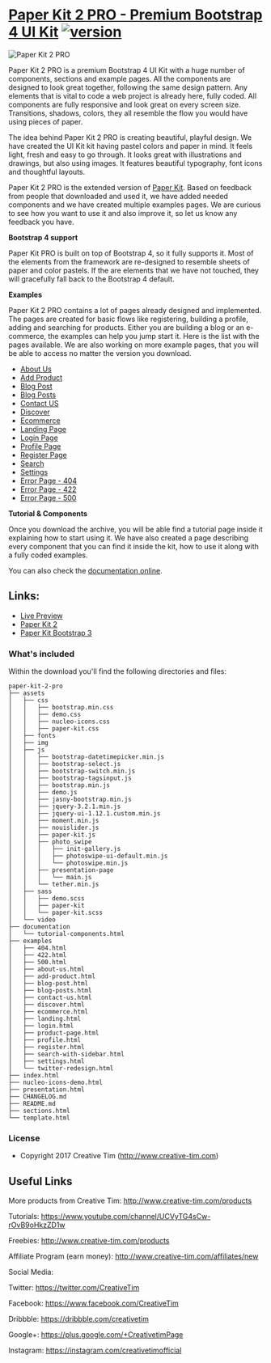 # [Paper Kit 2 PRO - Premium Bootstrap 4 UI Kit](http://demos.creative-tim.com/paper-kit-2-pro/presentation.html) [![version][version-badge]][CHANGELOG]

![Paper Kit 2 PRO](https://s3.amazonaws.com/creativetim_bucket/products/60/original/opt_pk2p_thumbnail.jpg?1501180792)

Paper Kit 2 PRO is a premium Bootstrap 4 UI Kit with a huge number of components, sections and example pages. All the components are designed to look great together, following the same design pattern. Any elements that is vital to code a web project is already here, fully coded. All components are fully responsive and look great on every screen size. Transitions, shadows, colors, they all resemble the flow you would have using pieces of paper.

The idea behind Paper Kit 2 PRO is creating beautiful, playful design. We have created the UI Kit kit having pastel colors and paper in mind. It feels light, fresh and easy to go through. It looks great with illustrations and drawings, but also using images. It features beautiful typography, font icons and thoughtful layouts.

Paper Kit 2 PRO is the extended version of [Paper Kit](https://www.creative-tim.com/product/paper-kit). Based on feedback from people that downloaded and used it, we have added needed components and we have created multiple examples pages. We are curious to see how you
want to use it and also improve it, so let us know any feedback you have.


**Bootstrap 4 support**

Paper Kit PRO is built on top of Bootstrap 4, so it fully supports it. Most of the elements from the framework are re-designed to resemble sheets of paper and color pastels. If the are elements that we have not touched, they will gracefully fall back to the Bootstrap 4 default.

**Examples**

Paper Kit 2 PRO contains a lot of pages already designed and implemented. The pages are created for basic flows like registering, building a profile, adding and searching for products. Either you are building a blog or an e-commerce, the examples can help you jump start it. Here is the list with the pages available. We are also working on more example pages, that you will be able to access no matter the version you download.


- [About Us](http://demos.creative-tim.com/paper-kit-2-pro/examples/about-us.html)
- [Add Product](http://demos.creative-tim.com/paper-kit-2-pro/examples/add-product.html)
- [Blog Post](http://demos.creative-tim.com/paper-kit-2-pro/examples/blog-post.html)
- [Blog Posts](http://demos.creative-tim.com/paper-kit-2-pro/examples/blog-posts.html)
- [Contact US](http://demos.creative-tim.com/paper-kit-2-pro/examples/contact-us.html)
- [Discover](http://demos.creative-tim.com/paper-kit-2-pro/examples/discover.html)
- [Ecommerce](http://demos.creative-tim.com/paper-kit-2-pro/examples/ecommerce.html)
- [Landing Page](http://demos.creative-tim.com/paper-kit-2-pro/examples/landing.html)
- [Login Page](http://demos.creative-tim.com/paper-kit-2-pro/examples/login.html)
- [Profile Page](http://demos.creative-tim.com/paper-kit-2-pro/examples/profile.html)
- [Register Page](http://demos.creative-tim.com/paper-kit-2-pro/examples/register.html)
- [Search](http://demos.creative-tim.com/paper-kit-2-pro/examples/search-with-sidebar.html)
- [Settings](http://demos.creative-tim.com/paper-kit-2-pro/examples/settings.html)
- [Error Page - 404](http://demos.creative-tim.com/paper-kit-2-pro/examples/404.html)
- [Error Page - 422](http://demos.creative-tim.com/paper-kit-2-pro/examples/422.html)
- [Error Page - 500](http://demos.creative-tim.com/paper-kit-2-pro/examples/500.html)

**Tutorial & Components**

Once you download the archive, you will be able find a tutorial page inside it explaining how to start using it. We have also created a page describing every component that you can find it inside the kit, how to use it along with a fully coded examples.

You can also check the [documentation online](http://demos.creative-tim.com/paper-kit-2-pro/documentation/tutorial-components.html).

## Links:

+ [Live Preview](http://demos.creative-tim.com/paper-kit-2-pro/presentation.html)
+ [Paper Kit 2](http://demos.creative-tim.com/paper-kit-2/index.html)
+ [Paper Kit Bootstrap 3](http://demos.creative-tim.com/paper-kit)

### What's included

Within the download you'll find the following directories and files:

```
paper-kit-2-pro
├── assets
│   ├── css
│   │   ├── bootstrap.min.css
│   │   ├── demo.css
│   │   ├── nucleo-icons.css
│   │   ├── paper-kit.css
│   ├── fonts
│   ├── img
│   ├── js
│   │   ├── bootstrap-datetimepicker.min.js
│   │   ├── bootstrap-select.js
│   │   ├── bootstrap-switch.min.js
│   │   ├── bootstrap-tagsinput.js
│   │   ├── bootstrap.min.js
│   │   ├── demo.js
│   │   ├── jasny-bootstrap.min.js
│   │   ├── jquery-3.2.1.min.js
│   │   ├── jquery-ui-1.12.1.custom.min.js
│   │   ├── moment.min.js
│   │   ├── nouislider.js
│   │   ├── paper-kit.js
│   │   ├── photo_swipe
│   │   │   ├── init-gallery.js
│   │   │   ├── photoswipe-ui-default.min.js
│   │   │   └── photoswipe.min.js
│   │   ├── presentation-page
│   │   │   └── main.js
│   │   └── tether.min.js
│   ├── sass
│   │   ├── demo.scss
│   │   ├── paper-kit
│   │   └── paper-kit.scss
│   └── video
├── documentation
│   └── tutorial-components.html
├── examples
│   ├── 404.html
│   ├── 422.html
│   ├── 500.html
│   ├── about-us.html
│   ├── add-product.html
│   ├── blog-post.html
│   ├── blog-posts.html
│   ├── contact-us.html
│   ├── discover.html
│   ├── ecommerce.html
│   ├── landing.html
│   ├── login.html
│   ├── product-page.html
│   ├── profile.html
│   ├── register.html
│   ├── search-with-sidebar.html
│   ├── settings.html
│   └── twitter-redesign.html
├── index.html
├── nucleo-icons-demo.html
├── presentation.html
├── CHANGELOG.md
├── README.md
├── sections.html
└── template.html

```

### License

- Copyright 2017 Creative Tim (http://www.creative-tim.com)


## Useful Links

More products from Creative Tim: <http://www.creative-tim.com/products>

Tutorials: <https://www.youtube.com/channel/UCVyTG4sCw-rOvB9oHkzZD1w>

Freebies: <http://www.creative-tim.com/products>

Affiliate Program (earn money): <http://www.creative-tim.com/affiliates/new>

Social Media:

Twitter: <https://twitter.com/CreativeTim>

Facebook: <https://www.facebook.com/CreativeTim>

Dribbble: <https://dribbble.com/creativetim>

Google+: <https://plus.google.com/+CreativetimPage>

Instagram: <https://instagram.com/creativetimofficial>

[CHANGELOG]: ./CHANGELOG.md
[LICENSE]: ./LICENSE.md
[version-badge]: https://img.shields.io/badge/version-2.0.1-blue.svg
